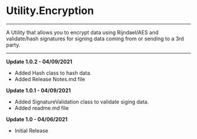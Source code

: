 # Utility.Encryption
***
A Utility that allows you to encrypt data using Rijndael/AES and validate/hash signatures for signing data coming from or sending to a 3rd party.

***
**Update 1.0.2 - 04/09/2021**
* Added Hash class to hash data.
* Added Release Notes.md file

**Update 1.0.1 - 04/09/2021**
* Added SignatureValidation class to validate siging data.
* Added readme.md file

**Update 1.0 - 04/06/2021**
* Initial Release